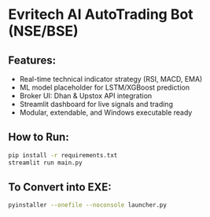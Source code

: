 # Evritech AI AutoTrading Bot (NSE/BSE)

## Features:
- Real-time technical indicator strategy (RSI, MACD, EMA)
- ML model placeholder for LSTM/XGBoost prediction
- Broker UI: Dhan & Upstox API integration
- Streamlit dashboard for live signals and trading
- Modular, extendable, and Windows executable ready

## How to Run:
```bash
pip install -r requirements.txt
streamlit run main.py
```

## To Convert into EXE:
```bash
pyinstaller --onefile --noconsole launcher.py
```